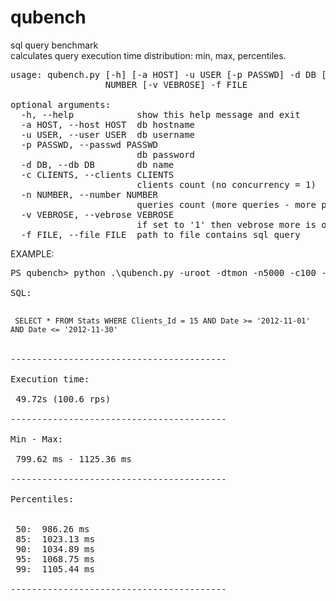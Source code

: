 qubench
=======

sql query benchmark<br />
calculates query execution time distribution: min, max, percentiles. 

<pre>
usage: qubench.py [-h] [-a HOST] -u USER [-p PASSWD] -d DB [-c CLIENTS] -n
                  NUMBER [-v VEBROSE] -f FILE

optional arguments:
  -h, --help            show this help message and exit
  -a HOST, --host HOST  db hostname
  -u USER, --user USER  db username
  -p PASSWD, --passwd PASSWD
                        db password
  -d DB, --db DB        db name
  -c CLIENTS, --clients CLIENTS
                        clients count (no concurrency = 1)
  -n NUMBER, --number NUMBER
                        queries count (more queries - more precision
  -v VEBROSE, --vebrose VEBROSE
                        if set to '1' then vebrose more is on
  -f FILE, --file FILE  path to file contains sql query
</pre>

EXAMPLE:

<pre>
PS qubench> python .\qubench.py -uroot -dtmon -n5000 -c100 --file=query.txt

SQL:

<code>
 SELECT * FROM Stats WHERE Clients_Id = 15 AND Date >= '2012-11-01' AND Date <= '2012-11-30'
</code>

-----------------------------------------

Execution time:

 49.72s (100.6 rps)

-----------------------------------------

Min - Max:

 799.62 ms - 1125.36 ms

-----------------------------------------

Percentiles:


 50:  986.26 ms
 85:  1023.13 ms
 90:  1034.89 ms
 95:  1068.75 ms
 99:  1105.44 ms

-----------------------------------------
</pre>